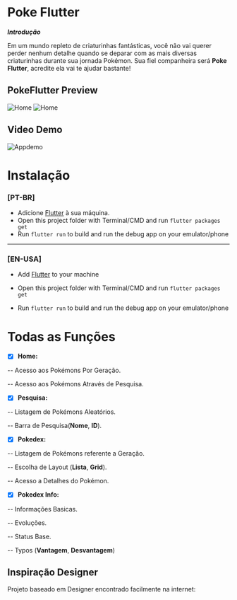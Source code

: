 
# Poke Flutter
***Introdução***

Em um mundo repleto de criaturinhas fantásticas, você não vai querer perder nenhum detalhe quando se deparar com as mais diversas criaturinhas durante sua jornada Pokémon. Sua fiel companheira será **Poke Flutter**, acredite ela vai te ajudar bastante!
## PokeFlutter  Preview
![Home](image.jpg)
![Home](image.jpg)

## Video Demo
![Appdemo](image.jpg)
# Instalação
### [PT-BR]
- Adicione [Flutter](https://flutter.dev/docs/get-started/install) à sua máquina.
-  Open this project folder with Terminal/CMD and run `flutter packages get`
-  Run `flutter run` to build and run the debug app on your emulator/phone
---
### [EN-USA]
- Add [Flutter](https://flutter.dev/docs/get-started/install) to your machine

- Open this project folder with Terminal/CMD and run `flutter packages get`

- Run `flutter run` to build and run the debug app on your emulator/phone

# Todas as Funções
- [x] **Home:**

-- Acesso aos Pokémons Por Geração.

-- Acesso aos Pokémons Através de Pesquisa.

- [x] **Pesquisa:**

-- Listagem de Pokémons Aleatórios.

-- Barra de Pesquisa(**Nome**, **ID**).

- [x] **Pokedex:**

-- Listagem de Pokémons  referente a Geração.

-- Escolha de Layout (**Lista**, **Grid**).

-- Acesso a Detalhes do Pokémon.


- [x] **Pokedex Info:**

-- Informações Basicas.

-- Evoluções.

-- Status Base.

-- Typos  (**Vantagem**, **Desvantagem**)

## Inspiração Designer
Projeto baseado em Designer encontrado facilmente na internet:
